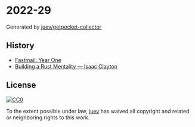 # 2022-29

Generated by [juev/getpocket-collector](https://github.com/juev/getpocket-collector)

## History

- [Fastmail: Year One](https://batsov.com/articles/2022/07/20/fastmail-year-one)
- [Building a Rust Mentality — Isaac Clayton](https://slightknack.dev/blog/shift)

## License

[![CC0](https://mirrors.creativecommons.org/presskit/buttons/88x31/svg/cc-zero.svg)](https://creativecommons.org/publicdomain/zero/1.0/)

To the extent possible under law, [juev](https://github.com/juev) has waived all copyright and related or neighboring rights to this work.
